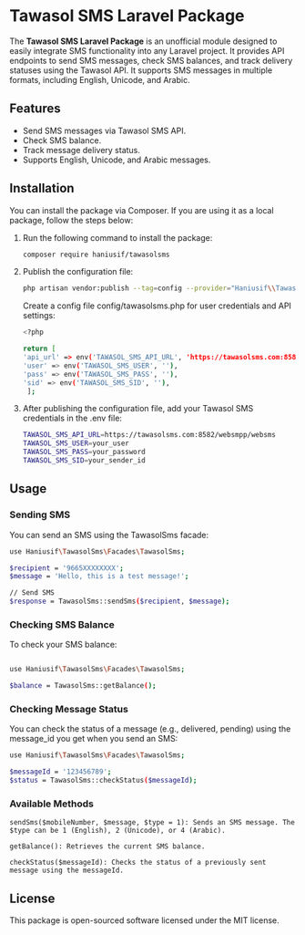 # Tawasol SMS Laravel Package

The **Tawasol SMS Laravel Package** is an unofficial module designed to easily integrate SMS functionality into any Laravel project. It provides API endpoints to send SMS messages, check SMS balances, and track delivery statuses using the Tawasol API. It supports SMS messages in multiple formats, including English, Unicode, and Arabic.

## Features
- Send SMS messages via Tawasol SMS API.
- Check SMS balance.
- Track message delivery status.
- Supports English, Unicode, and Arabic messages.

## Installation

You can install the package via Composer. If you are using it as a local package, follow the steps below:


1. Run the following command to install the package:

    ```bash
    composer require haniusif/tawasolsms
    ```

2. Publish the configuration file:

    ```bash
    php artisan vendor:publish --tag=config --provider="Haniusif\\TawasolSms\\TawasolSmsServiceProvider"
    ```
    Create a config file config/tawasolsms.php for user credentials and API settings:
    ```bash
    <?php

    return [
    'api_url' => env('TAWASOL_SMS_API_URL', 'https://tawasolsms.com:8582/websmpp/websms'),
    'user' => env('TAWASOL_SMS_USER', ''),
    'pass' => env('TAWASOL_SMS_PASS', ''),
    'sid' => env('TAWASOL_SMS_SID', ''),
     ];

    ```

3. After publishing the configuration file, add your Tawasol SMS credentials in the .env file:
   ```bash
   TAWASOL_SMS_API_URL=https://tawasolsms.com:8582/websmpp/websms
   TAWASOL_SMS_USER=your_user
   TAWASOL_SMS_PASS=your_password
   TAWASOL_SMS_SID=your_sender_id
   ```

## Usage
### Sending SMS

You can send an SMS using the TawasolSms facade:

 
```bash
use Haniusif\TawasolSms\Facades\TawasolSms;

$recipient = '9665XXXXXXXX';
$message = 'Hello, this is a test message!';

// Send SMS
$response = TawasolSms::sendSms($recipient, $message);
```

### Checking SMS Balance

To check your SMS balance:

```bash

use Haniusif\TawasolSms\Facades\TawasolSms;

$balance = TawasolSms::getBalance();
```

### Checking Message Status

You can check the status of a message (e.g., delivered, pending) using the message_id you get when you send an SMS:


```bash
use Haniusif\TawasolSms\Facades\TawasolSms;

$messageId = '123456789';
$status = TawasolSms::checkStatus($messageId);
```
### Available Methods

    sendSms($mobileNumber, $message, $type = 1): Sends an SMS message. The $type can be 1 (English), 2 (Unicode), or 4 (Arabic).

    getBalance(): Retrieves the current SMS balance.
    
    checkStatus($messageId): Checks the status of a previously sent message using the messageId.

## License

This package is open-sourced software licensed under the MIT license.

